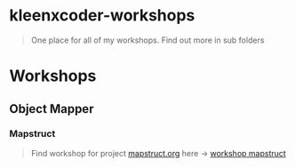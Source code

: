 # kleenxcoder-workshops
>One place for all of my workshops. Find out more in sub folders

# Workshops

## Object Mapper

### Mapstruct
>Find workshop for project [mapstruct.org](https://mapstruct.org/) here -> [workshop mapstruct](https://github.com/kleenxcoder/kleenxcoder-workshops/tree/master/object-mapper/mapstruct)
